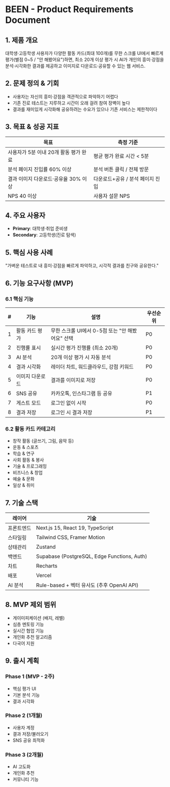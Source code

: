 # BEEN - Product Requirements Document

## 1. 제품 개요

대학생·고등학생 사용자가 다양한 활동 카드(최대 100개)를 무한 스크롤 UI에서 빠르게 평가(별점 0~5 / "안 해봤어요")하면, 최소 20개 이상 평가 시 AI가 개인의 흥미·강점을 분석‧시각화한 결과를 제공하고 이미지로 다운로드·공유할 수 있는 웹 서비스.

## 2. 문제 정의 & 기회

- 사용자는 자신의 흥미·강점을 객관적으로 파악하기 어렵다
- 기존 진로 테스트는 지루하고 시간이 오래 걸려 참여 장벽이 높다
- 결과를 재미있게 시각화해 공유하려는 수요가 있으나 기존 서비스는 제한적이다

## 3. 목표 & 성공 지표

| 목표 | 측정 기준 |
| --- | --- |
| 사용자가 5분 이내 20개 활동 평가 완료 | 평균 평가 완료 시간 < 5분 |
| 분석 페이지 진입률 60% 이상 | 분석 버튼 클릭 / 전체 방문 |
| 결과 이미지 다운로드·공유율 30% 이상 | 다운로드+공유 / 분석 페이지 진입 |
| NPS 40 이상 | 사용자 설문 NPS |

## 4. 주요 사용자

- **Primary**: 대학생·취업 준비생
- **Secondary**: 고등학생(진로 탐색)

## 5. 핵심 사용 사례

"가벼운 테스트로 내 흥미·강점을 빠르게 파악하고, 시각적 결과를 친구와 공유한다."

## 6. 기능 요구사항 (MVP)

### 6.1 핵심 기능

| # | 기능 | 설명 | 우선순위 |
| --- | --- | --- | --- |
| 1 | 활동 카드 평가 | 무한 스크롤 UI에서 0-5점 또는 "안 해봤어요" 선택 | P0 |
| 2 | 진행률 표시 | 실시간 평가 진행률 (최소 20개) | P0 |
| 3 | AI 분석 | 20개 이상 평가 시 자동 분석 | P0 |
| 4 | 결과 시각화 | 레이더 차트, 워드클라우드, 강점 키워드 | P0 |
| 5 | 이미지 다운로드 | 결과를 이미지로 저장 | P0 |
| 6 | SNS 공유 | 카카오톡, 인스타그램 등 공유 | P1 |
| 7 | 게스트 모드 | 로그인 없이 시작 | P0 |
| 8 | 결과 저장 | 로그인 시 결과 저장 | P1 |

### 6.2 활동 카드 카테고리

- 창작 활동 (글쓰기, 그림, 음악 등)
- 운동 & 스포츠
- 학습 & 연구
- 사회 활동 & 봉사
- 기술 & 프로그래밍
- 비즈니스 & 창업
- 예술 & 문화
- 일상 & 취미

## 7. 기술 스택

| 레이어 | 기술 |
| --- | --- |
| 프론트엔드 | Next.js 15, React 19, TypeScript |
| 스타일링 | Tailwind CSS, Framer Motion |
| 상태관리 | Zustand |
| 백엔드 | Supabase (PostgreSQL, Edge Functions, Auth) |
| 차트 | Recharts |
| 배포 | Vercel |
| AI 분석 | Rule-based + 벡터 유사도 (추후 OpenAI API) |

## 8. MVP 제외 범위

- 게이미피케이션 (배지, 레벨)
- 심층 멘토링 기능
- 실시간 협업 기능
- 개인화 추천 알고리즘
- 다국어 지원

## 9. 출시 계획

### Phase 1 (MVP - 2주)
- 핵심 평가 UI
- 기본 분석 기능
- 결과 시각화

### Phase 2 (1개월)
- 사용자 계정
- 결과 저장/불러오기
- SNS 공유 최적화

### Phase 3 (2개월)
- AI 고도화
- 개인화 추천
- 커뮤니티 기능